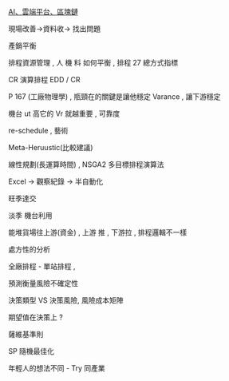 [AI、雲端平台、區塊鏈](https://buzzorange.com/techorange/2017/01/26/2017-technologies-trends/)



現場改善->資料收-> 找出問題

產銷平衡

排程資源管理 , 人 機 料 如何平衡 , 排程 27 總方式指標

CR 演算排程 EDD / CR

P 167 (工廠物理學) , 瓶頸在的關鍵是讓他穩定 Varance , 讓下游穩定

機台 ut 高它的 Vr 就越重要 , 可靠度

re-schedule , 藝術 

Meta-Heruustic(比較建議)

線性規劃(長運算時間) , NSGA2 多目標排程演算法

Excel -> 觀察紀錄 -> 半自動化 

旺季達交

淡季 機台利用

能堆貨場往上游(資金) , 上游 推 , 下游拉 , 排程邏輯不一樣

處方性的分析

全廠排程 - 單站排程 ,

預測衡量風險不確定性

決策類型 VS 決策風險, 風險成本矩陣

期望值在決策上 ? 

薩維基準則

SP 隨機最佳化

年輕人的想法不同 - Try 同產業

